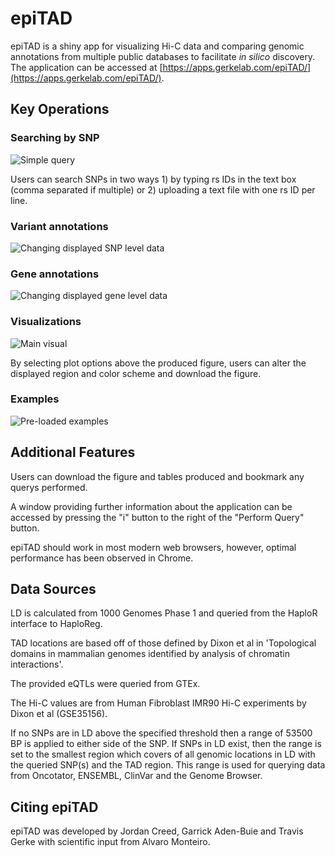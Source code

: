 # epiTAD
epiTAD is a shiny app for visualizing Hi-C data and comparing genomic annotations from multiple public databases to facilitate *in silico* discovery. The application can be accessed at [https://apps.gerkelab.com/epiTAD/](https://apps.gerkelab.com/epiTAD/).

<!-- README start -->

## Key Operations 

### Searching by SNP

![Simple query](https://github.com/tgerke/epiTAD/raw/master/figures/snp_query.gif)

Users can search SNPs in two ways 1) by typing rs IDs in the text box (comma separated if multiple) or 2) uploading a text file with one rs ID per line. 

### Variant annotations

![Changing displayed SNP level data](https://github.com/tgerke/epiTAD/raw/master/figures/snp_anno.gif)

### Gene annotations

![Changing displayed gene level data](https://github.com/tgerke/epiTAD/raw/master/figures/gene_anno.gif)

### Visualizations

![Main visual](https://github.com/tgerke/epiTAD/raw/master/figures/visual.gif)

By selecting plot options above the produced figure, users can alter the displayed region and color scheme and download the figure. 

### Examples

![Pre-loaded examples](https://github.com/tgerke/epiTAD/raw/master/figures/preloaded_examples.gif)

## Additional Features

Users can download the figure and tables produced and bookmark any querys performed. 

A window providing further information about the application can be accessed by pressing the "i" button to the right of the "Perform Query" button.

epiTAD should work in most modern web browsers, however, optimal performance has been observed in Chrome.

## Data Sources

LD is calculated from 1000 Genomes Phase 1 and queried from the HaploR interface to HaploReg. 

TAD locations are based off of those defined by Dixon et al in 'Topological domains in mammalian genomes identified by analysis of chromatin interactions'.

The provided eQTLs were queried from GTEx.

The Hi-C values are from Human Fibroblast IMR90 Hi-C experiments by Dixon et al (GSE35156). 

If no SNPs are in LD above the specified threshold then a range of 53500 BP is applied to either side of the SNP. If SNPs in LD exist, then the range is set to the smallest region which covers of all genomic locations in LD with the queried SNP(s) and the TAD region. This range is used for querying data from Oncotator, ENSEMBL, ClinVar and the Genome Browser.

## Citing epiTAD

epiTAD was developed by Jordan Creed, Garrick Aden-Buie and Travis Gerke with scientific input from Alvaro Monteiro.


